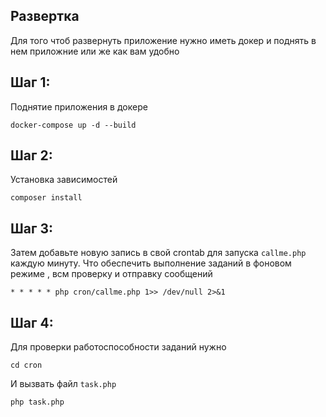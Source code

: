 ## Развертка
Для того чтоб развернуть приложение нужно иметь докер и поднять в нем приложние 
или же как вам удобно 
## Шаг 1:
Поднятие приложения в докере
````
docker-compose up -d --build
````
## Шаг 2:
Установка зависимостей
````
composer install
````
## Шаг 3:
Затем добавьте новую запись в свой crontab для запуска `callme.php` каждую минуту.
Что обеспечить выполнение заданий в фоновом режиме , всм проверку и отправку сообщений

````
* * * * * php cron/callme.php 1>> /dev/null 2>&1
````
## Шаг 4:
Для проверки работоспособности заданий нужно 
```` 
cd cron
````
И вызвать файл `task.php`
````
php task.php
````